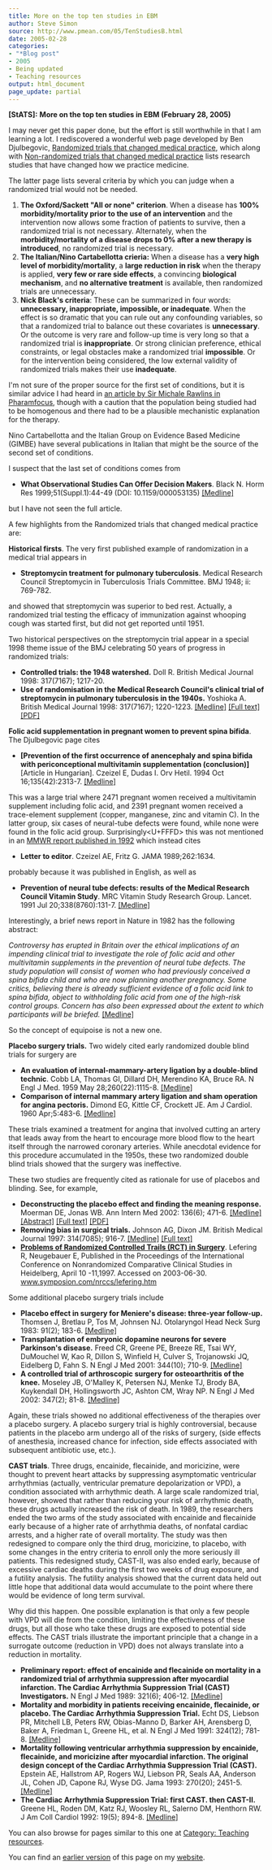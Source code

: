 ```yaml
---
title: More on the top ten studies in EBM
author: Steve Simon
source: http://www.pmean.com/05/TenStudiesB.html
date: 2005-02-28
categories:
- "*Blog post"
- 2005
- Being updated
- Teaching resources
output: html_document
page_update: partial
---
```

**[StATS]:** **More on the top ten studies in EBM
(February 28, 2005)**

I may never get this paper done, but the effort is still worthwhile in
that I am learning a lot. I rediscovered a wonderful web page developed
by Ben Djulbegovic, [Randomized trials that changed medical
practice](http://www.hsc.usf.edu/~bdjulbeg/oncology/RCT-practice-change.htm),
which along with [Non-randomized trials that changed medical
practice](http://www.hsc.usf.edu/~bdjulbeg/oncology/NON-RCT-practice-change.htm)
lists research studies that have changed how we practice medicine.

The latter page lists several criteria by which you can judge when a
randomized trial would not be needed.

1.  **The Oxford/Sackett "All or none" criterion**. When a disease has
**100% morbidity/mortality prior to the use of an intervention** and
the intervention now allows some fraction of patients to survive,
then a randomized trial is not necessary. Alternately, when the
**morbidity/mortality of a disease drops to 0% after a new therapy
is introduced**, no randomized trial is necessary.
2.  **The Italian/Nino Cartabellotta crieria:** When a disease has a
**very high level of morbidity/mortality**, a **large reduction in
risk** when the therapy is applied, **very few or rare side
effects**, a convincing **biological mechanism**, and **no
alternative treatment** is available, then randomized trials are
unnecessary.
3.  **Nick Black's criteria**: These can be summarized in four words:
**unnecessary, inappropriate, impossible, or inadequate**. When the
effect is so dramatic that you can rule out any confounding
variables, so that a randomized trial to balance out these
covariates is **unnecessary**. Or the outcome is very rare and
follow-up time is very long so that a randomized trial is
**inappropriate**. Or strong clinician preference, ethical
constraints, or legal obstacles make a randomized trial
**impossible**. Or for the intervention being considered, the low
external validity of randomized trials makes their use
**inadequate**.

I'm not sure of the proper source for the first set of conditions, but
it is similar advice I had heard in [an article by Sir Michale Rawlins
in
Pharamfocus](http://www.pharmafocus.com/cda/focusH/1,2109,22-0-0-0-focus_feature_detail-0-75778,00.html),
though with a caution that the population being studied had to be
homogenous and there had to be a plausible mechanistic explanation for
the therapy.

Nino Cartabellotta and the Italian Group on Evidence Based Medicine
(GIMBE) have several publications in Italian that might be the source of
the second set of conditions.

I suspect that the last set of conditions comes from

- **What Observational Studies Can Offer Decision Makers**. Black N.
Horm Res 1999;51(Suppl.1):44-49 (DOI: 10.1159/000053135)
[\[Medline\]](http://www.ncbi.nlm.nih.gov/entrez/query.fcgi?cmd=Retrieve&db=pubmed&dopt=Abstract&list_uids=10393491)

but I have not seen the full article.

A few highlights from the Randomized trials that changed medical
practice are:

**Historical firsts**. The very first published example of randomization
in a medical trial appears in

- **Streptomycin treatment for pulmonary tuberculosis**. Medical
Research Council Streptomycin in Tuberculosis Trials Committee. BMJ
1948; ii: 769-782.

and showed that streptomycin was superior to bed rest. Actually, a
randomized trial testing the efficacy of immunization against whooping
cough was started first, but did not get reported until 1951.

Two historical perspectives on the streptomycin trial appear in a
special 1998 theme issue of the BMJ celebrating 50 years of progress in
randomized trials:

- **Controlled trials: the 1948 watershed.** Doll R. British Medical
Journal 1998: 317(7167); 1217-20.
- **Use of randomisation in the Medical Research Council's clinical
trial of streptomycin in pulmonary tuberculosis in the 1940s.**
Yoshioka A. British Medical Journal 1998: 317(7167); 1220-1223.
[\[Medline\]](http://www.ncbi.nlm.nih.gov/entrez/query.fcgi?cmd=Retrieve&db=PubMed&list_uids=9794865&dopt=Abstract)
[\[Full
text\]](http://bmj.bmjjournals.com/cgi/content/full/317/7167/1220)
[\[PDF\]](http://bmj.bmjjournals.com/cgi/reprint/317/7167/1220.pdf)

**Folic acid supplementation in pregnant women to prevent spina
bifida**. The Djulbegovic page cites

- **\[Prevention of the first occurrence of anencephaly and spina
bifida with periconceptional multivitamin supplementation
(conclusion)\]** \[Article in Hungarian\]. Czeizel E, Dudas I. Orv
Hetil. 1994 Oct 16;135(42):2313-7.
[\[Medline\]](http://www.ncbi.nlm.nih.gov/entrez/query.fcgi?cmd=Retrieve&db=pubmed&dopt=Abstract&list_uids=7970646)

This was a large trial where 2471 pregnant women received a multivitamin
supplement including folic acid, and 2391 pregnant women received a
trace-element supplement (copper, manganese, zinc and vitamin C). In the
latter group, six cases of neural-tube defects were found, while none
were found in the folic acid group. Surprisingly<U+FFFD> this was not mentioned
in an [MMWR report published in
1992](http://www.cdc.gov/mmwr/preview/mmwrhtml/00019479.htm) which
instead cites

- **Letter to editor**. Czeizel AE, Fritz G. JAMA 1989;262:1634.

probably because it was published in English, as well as

- **Prevention of neural tube defects: results of the Medical Research
Council Vitamin Study**. MRC Vitamin Study Research Group. Lancet.
1991 Jul 20;338(8760):131-7.
[\[Medline\]](http://www.ncbi.nlm.nih.gov/entrez/query.fcgi?cmd=Retrieve&db=pubmed&dopt=Abstract&list_uids=1677062)

Interestingly, a brief news report in Nature in 1982 has the following
abstract:

*Controversy has erupted in Britain over the ethical implications of
an impending clinical trial to investigate the role of folic acid and
other multivitamin supplements in the prevention of neural tube
defects. The study population will consist of women who had previously
conceived a spina bifida child and who are now planning another
pregnancy. Some critics, believing there is already sufficient
evidence of a folic acid link to spina bifida, object to withholding
folic acid from one of the high-risk control groups. Concern has also
been expressed about the extent to which participants will be
briefed.*
[\[Medline\]](http://www.ncbi.nlm.nih.gov/entrez/query.fcgi?cmd=Retrieve&db=pubmed&dopt=Abstract&list_uids=7110341)

So the concept of equipoise is not a new one.

**Placebo surgery trials.** Two widely cited early randomized double
blind trials for surgery are

- **An evaluation of internal-mammary-artery ligation by a
double-blind technic**. Cobb LA, Thomas GI, Dillard DH, Merendino
KA, Bruce RA. N Engl J Med. 1959 May 28;260(22):1115-8.
[\[Medline\]](http://www.ncbi.nlm.nih.gov/entrez/query.fcgi?cmd=Retrieve&db=PubMed&list_uids=13657350&dopt=Citation)
- **Comparison of internal mammary artery ligation and sham operation
for angina pectoris.** Dimond EG, Kittle CF, Crockett JE. Am J
Cardiol. 1960 Apr;5:483-6.
[\[Medline\]](http://www.ncbi.nlm.nih.gov/entrez/query.fcgi?cmd=Retrieve&db=PubMed&list_uids=13816818&dopt=Citation)

These trials examined a treatment for angina that involved cutting an
artery that leads away from the heart to encourage more blood flow to
the heart itself through the narrowed coronary arteries. While anecdotal
evidence for this procedure accumulated in the 1950s, these two
randomized double blind trials showed that the surgery was ineffective.

These two studies are frequently cited as rationale for use of placebos
and blinding. See, for example,

- **Deconstructing the placebo effect and finding the meaning
response.** Moerman DE, Jonas WB. Ann Intern Med 2002: 136(6);
471-6.
[\[Medline\]](http://www.ncbi.nlm.nih.gov/entrez/query.fcgi?cmd=Retrieve&db=PubMed&list_uids=11900500&dopt=Abstract)
[\[Abstract\]](http://www.annals.org/cgi/content/abstract/136/6/471)
[\[Full text\]](http://www.annals.org/cgi/content/full/136/6/471)
[\[PDF\]](http://www.annals.org/cgi/reprint/136/6/471.pdf)
- **Removing bias in surgical trials.** Johnson AG, Dixon JM. British
Medical Journal 1997: 314(7085); 916-7.
[\[Medline\]](http://www.ncbi.nlm.nih.gov/entrez/query.fcgi?cmd=Retrieve&db=PubMed&list_uids=9099111&dopt=Abstract)
[\[Full text\]](http://bmj.com/cgi/content/full/314/7085/916)
- **[Problems of Randomized Controlled Trails (RCT) in
Surgery](http://www.symposion.com/nrccs/lefering.htm%20)**. Lefering
R, Neugebauer E, Published in the Proceedings of the International
Conference on Nonrandomized Comparative Clinical Studies in
Heidelberg, April 10 -11,1997. Accessed on 2003-06-30.
www.symposion.com/nrccs/lefering.htm

Some additional placebo surgery trials include

- **Placebo effect in surgery for Meniere's disease: three-year
follow-up.** Thomsen J, Bretlau P, Tos M, Johnsen NJ. Otolaryngol
Head Neck Surg 1983: 91(2); 183-6.
[\[Medline\]](http://www.ncbi.nlm.nih.gov/entrez/query.fcgi?cmd=Retrieve&db=PubMed&list_uids=6408576&dopt=Abstract)
- **Transplantation of embryonic dopamine neurons for severe
Parkinson's disease.** Freed CR, Greene PE, Breeze RE, Tsai WY,
DuMouchel W, Kao R, Dillon S, Winfield H, Culver S, Trojanowski JQ,
Eidelberg D, Fahn S. N Engl J Med 2001: 344(10); 710-9.
[\[Medline\]](http://www.ncbi.nlm.nih.gov/entrez/query.fcgi?cmd=Retrieve&db=PubMed&list_uids=11236774&dopt=Abstract)
- **A controlled trial of arthroscopic surgery for osteoarthritis of
the knee.** Moseley JB, O'Malley K, Petersen NJ, Menke TJ, Brody
BA, Kuykendall DH, Hollingsworth JC, Ashton CM, Wray NP. N Engl J
Med 2002: 347(2); 81-8.
[\[Medline\]](http://www.ncbi.nlm.nih.gov/entrez/query.fcgi?cmd=Retrieve&db=PubMed&list_uids=12110735&dopt=Abstract)

Again, these trials showed no additional effectiveness of the therapies
over a placebo surgery. A placebo surgery trial is highly controversial,
because patients in the placebo arm undergo all of the risks of surgery,
(side effects of anesthesia, increased chance for infection, side
effects associated with subsequent antibiotic use, etc.).

**CAST trials**. Three drugs, encainide, flecainide, and moricizine,
were thought to prevent heart attacks by suppressing asymptomatic
ventricular arrhythmias (actually, ventricular premature depolarization
or VPD), a condition associated with arrhythmic death. A large scale
randomized trial, however, showed that rather than reducing your risk of
arrhythmic death, these drugs actually increased the risk of death. In
1989, the researchers ended the two arms of the study associated with
encainide and flecainide early because of a higher rate of arrhythmia
deaths, of nonfatal cardiac arrests, and a higher rate of overall
mortality. The study was then redesigned to compare only the third drug,
moricizine, to placebo, with some changes in the entry criteria to
enroll only the more seriously ill patients. This redesigned study,
CAST-II, was also ended early, because of excessive cardiac deaths
during the first two weeks of drug exposure, and a futility analysis.
The futility analysis showed that the current data held out little hope
that additional data would accumulate to the point where there would be
evidence of long term survival.

Why did this happen. One possible explanation is that only a few people
with VPD will die from the condition, limiting the effectiveness of
these drugs, but all those who take these drugs are exposed to potential
side effects. The CAST trials illustrate the important principle that a
change in a surrogate outcome (reduction in VPD) does not always
translate into a reduction in mortality.

- **Preliminary report: effect of encainide and flecainide on
mortality in a randomized trial of arrhythmia suppression after
myocardial infarction. The Cardiac Arrhythmia Suppression Trial
(CAST) Investigators.** N Engl J Med 1989: 321(6); 406-12.
[\[Medline\]](http://www.ncbi.nlm.nih.gov/entrez/query.fcgi?cmd=Retrieve&db=PubMed&list_uids=2473403&dopt=Abstract)
- **Mortality and morbidity in patients receiving encainide,
flecainide, or placebo. The Cardiac Arrhythmia Suppression Trial.**
Echt DS, Liebson PR, Mitchell LB, Peters RW, Obias-Manno D, Barker
AH, Arensberg D, Baker A, Friedman L, Greene HL, et al. N Engl J Med
1991: 324(12); 781-8.
[\[Medline\]](http://www.ncbi.nlm.nih.gov/entrez/query.fcgi?cmd=Retrieve&db=PubMed&list_uids=1900101&dopt=Abstract)
- **Mortality following ventricular arrhythmia suppression by
encainide, flecainide, and moricizine after myocardial infarction.
The original design concept of the Cardiac Arrhythmia Suppression
Trial (CAST).** Epstein AE, Hallstrom AP, Rogers WJ, Liebson PR,
Seals AA, Anderson JL, Cohen JD, Capone RJ, Wyse DG. Jama 1993:
270(20); 2451-5.
[\[Medline\]](http://www.ncbi.nlm.nih.gov/entrez/query.fcgi?cmd=Retrieve&db=PubMed&list_uids=8230622&dopt=Abstract)
- **The Cardiac Arrhythmia Suppression Trial: first CAST. then
CAST-II.** Greene HL, Roden DM, Katz RJ, Woosley RL, Salerno DM,
Henthorn RW. J Am Coll Cardiol 1992: 19(5); 894-8.
[\[Medline\]](http://www.ncbi.nlm.nih.gov/entrez/query.fcgi?cmd=Retrieve&db=PubMed&list_uids=1552108&dopt=Abstract)

You can also browse
for pages similar to this one at [Category: Teaching
resources](../category/TeachingResources.html).

You can find an [earlier version][sim1] of this page on my [website][sim2].

[sim1]: http://www.pmean.com/05/TenStudiesB.html
[sim2]: http://www.pmean.com